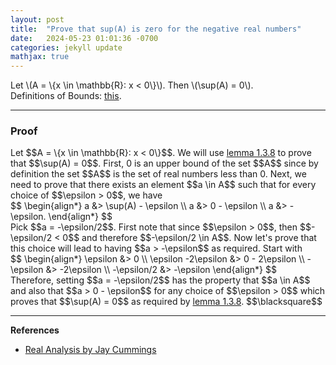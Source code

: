 ```yaml
---
layout: post
title:  "Prove that sup(A) is zero for the negative real numbers"
date:   2024-05-23 01:01:36 -0700
categories: jekyll update
mathjax: true
---
```

<div class="stmt">
  Let \(A = \{x \in \mathbb{R}: x < 0\}\). Then \(\sup(A) = 0\).
</div>
Definitions of Bounds: <a href="https://strncat.github.io/jekyll/update/2024/05/03/analysis-set-bounded.html">this</a>.
<hr>
<h3>Proof</h3>
Let $$A = \{x \in \mathbb{R}: x < 0\}$$. We will use <a href="https://strncat.github.io/jekyll/update/2024/05/05/analysis-least-upper-bound-epsilon.html">lemma 1.3.8</a> to prove that $$\sup(A) = 0$$. First, 0 is an upper bound of the set $$A$$ since by definition the set $$A$$ is the set of real numbers less than 0. Next, we need to prove that there exists an element $$a \in A$$ such that for every choice of $$\epsilon > 0$$, we have
<div>
$$
\begin{align*}
a &> \sup(A) - \epsilon \\
a &> 0 - \epsilon \\
a &> -\epsilon.
\end{align*}
$$
</div>
Pick $$a = -\epsilon/2$$. First note that since $$\epsilon > 0$$, then $$-\epsilon/2 < 0$$ and therefore $$-\epsilon/2 \in A$$. Now let's prove that this choice will lead to having $$a > -\epsilon$$ as required. Start with 
<div>
$$
\begin{align*}
\epsilon &> 0 \\
\epsilon -2\epsilon &> 0 - 2\epsilon \\
-\epsilon &> -2\epsilon \\
-\epsilon/2 &> -\epsilon
\end{align*}
$$
</div>
Therefore, setting $$a = -\epsilon/2$$ has the property that $$a \in A$$ and also that $$a > 0 - \epsilon$$ for any choice of $$\epsilon > 0$$ which proves that $$\sup(A) = 0$$ as required by <a href="https://strncat.github.io/jekyll/update/2024/05/05/analysis-least-upper-bound-epsilon.html">lemma 1.3.8</a>. 
$$\blacksquare$$
<hr>
<!------------------------------------------------------------------------------------>
<b>References</b>
<ul>
<li><a href="https://www.amazon.com/Real-Analysis-Long-Form-Mathematics-Textbook/dp/1724510126">Real Analysis by Jay Cummings</a></li>
</ul>